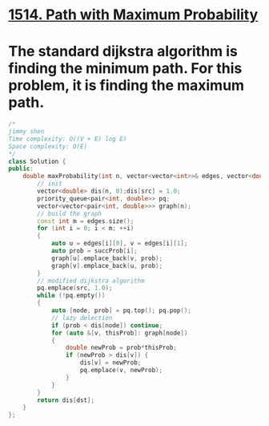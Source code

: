 # [1514. Path with Maximum Probability](https://leetcode.com/problems/path-with-maximum-probability/)
# The standard dijkstra algorithm is finding the minimum path. For this problem, it is finding the maximum path.

```cpp
/*
jimmy shen
Time complexity: O((V + E) log E)
Space complexity: O(E)
*/
class Solution {
public:
    double maxProbability(int n, vector<vector<int>>& edges, vector<double>& succProb, int src, int dst) {
        // init
        vector<double> dis(n, 0);dis[src] = 1.0;
        priority_queue<pair<int, double>> pq;
        vector<vector<pair<int, double>>> graph(n);
        // build the graph
        const int m = edges.size();
        for (int i = 0; i < m; ++i)
        {
            auto u = edges[i][0], v = edges[i][1];
            auto prob = succProb[i];
            graph[u].emplace_back(v, prob);
            graph[v].emplace_back(u, prob);
        }
        // modified dijkstra algorithm
        pq.emplace(src, 1.0);
        while (!pq.empty())
        {
            auto [node, prob] = pq.top(); pq.pop();
            // lazy delection
            if (prob < dis[node]) continue;
            for (auto &[v, thisProb]: graph[node])
            {
                double newProb = prob*thisProb;
                if (newProb > dis[v]) {
                    dis[v] = newProb;
                    pq.emplace(v, newProb);
                }
            }
        }
        return dis[dst]; 
    }
};
```
